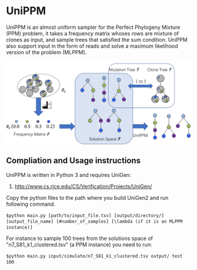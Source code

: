 # UniPPM

UniPPM is an almost uniform sampler for the Perfect Phylogeny Mixture (PPM) problem, it takes a frequency matrix whoses rows are mixture of clones as input, and sample trees that satisfied the sum condition. UniPPM also support input in the form of reads and solve a maximum likelihood version of the problem (MLPPM). 

![Overview of UniPPM](figure1.png)


## Compliation and Usage instructions

UniPPM is written in Python 3 and requires UniGen:

1. http://www.cs.rice.edu/CS/Verification/Projects/UniGen/

Copy the python files to the path where you build UniGen2 and run following command.


    $python main.py [path/to/input_file.tsv] [output/directory/] [output_file_name] [#number_of_samples] [\lambda (if it is an MLPPM instance)] 

For instance to sample 100 trees from the solutions space of "n7_S81_k1_clustered.tsv" (a PPM instance) you need to run:

    $python main.py input/simulate/n7_S81_k1_clustered.tsv output/ test 100
